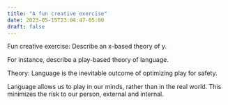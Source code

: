 ```yaml
---
title: "A fun creative exercise"
date: 2023-05-15T23:04:47-05:00
draft: false
---
```


Fun creative exercise: Describe an x-based theory of y.

For instance, describe a play-based theory of language.

Theory: Language is the inevitable outcome of optimizing play for safety.

Language allows us to play in our minds, rather than in the real world. This minimizes the risk to our person, external and internal.